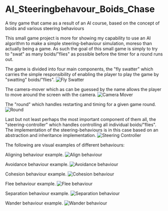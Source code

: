 # AI_Steeringbehavour_Boids_Chase
 A tiny game that came as a result of an AI course, based on the concept of boids and various steering behaviours

 This small game project is more for showing my capability to use an AI algorithm to make a simple steering-behaviour simulation, moreso than actually being a game. As such the goal of this small game is simply to try to "swat" as many boids/"flies" as possible before the timer for a round runs out.

The game is divided into four main components, the "fly swatter" which carries the simple responsibility of enabling the player to play the game by "swatting" boids/"flies".
![Fly Swatter](/images/fly_swatter.png)

The camera-mover which as can be guessed by the name allows the player to move around the screen with the camera.
![Camera Mover](/images/camera_mover.png)

The "round" which handles restarting and timing for a given game round.
![Round](/images/round.png)

Last but not least perhaps the most important component of them all, the "steering-controller" which handles controlling all individual boids/"flies". The implementation of the steering-behaviours is in this case based on an abstraction and inheritance implementation.
![Steering Controller](/images/steering_controller.png)

The following are visual examples of different behaviours:

Aligning behaviour example.
![Align behaviour](/images/align_behaviour.png)

Avoidance behaviour example.
![Avoidance behaviour](/images/avoidance_behaviour.png)

Cohesion behaviour example.
![Cohesion behaviour](/images/cohesion_behaviour.png)

Flee behaviour example.
![Flee behaviour](/images/flee_behaviour.png)

Separation behaviour example.
![Separation behaviour](/images/separation_behaviour.png)

Wander behaviour example.
![Wander behaviour](/images/wander_behaviour.png)